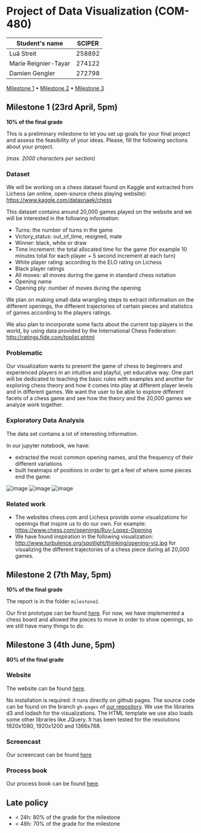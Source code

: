 # Project of Data Visualization (COM-480)

| Student's name | SCIPER |
| -------------- | ------ |
| Luã Streit | 258892 |
| Marie Reignier-Tayar| 274122 |
| Damien Gengler | 272798 |

[Milestone 1](#milestone-1) • [Milestone 2](https://github.com/com-480-data-visualization/data-visualization-project-2021-thelogisticsscoobyganggotridofswagl33d/blob/master/milestone2/Milestone2_dataViz.pdf) • [Milestone 3](#milestone-3)

## Milestone 1 (23rd April, 5pm)

**10% of the final grade**

This is a preliminary milestone to let you set up goals for your final project and assess the feasibility of your ideas.
Please, fill the following sections about your project.

*(max. 2000 characters per section)*

### Dataset

We will be working on a chess dataset found on Kaggle and extracted from Lichess (an online, open-source chess playing website): https://www.kaggle.com/datasnaek/chess

This dataset contains around 20,000 games played on the website and we will be interested in the following information:
  * Turns: the number of turns in the game
  * Victory_status: out_of_time, resigned, mate
  * Winner: black, white or draw
  * Time increment: the total allocated time for the game (for example 10 minutes total for each player + 5 second increment at each turn)
  * White player rating: according to the ELO rating on Lichess
  * Black player ratings
  * All moves: all moves during the game in standard chess notation
  * Opening name
  * Opening ply: number of moves during the opening

We plan on making small data wrangling steps to extract information on the different openings, the different trajectories of certain pieces and statistics of games according to the players ratings.

We also plan to incorporate some facts about the current top players in the world, by using data provided by the International Chess Federation: http://ratings.fide.com/toplist.phtml


### Problematic

Our visualization wants to present the game of chess to beginners and experienced players in an intuitive and playful, yet educative way.
One part will be dedicated to teaching the basic rules with examples and another for exploring chess theory and how it comes into play at different player levels and in different games.
We want the user to be able to explore different facets of a chess game and see how the theory and the 20,000 games we analyze work together.

### Exploratory Data Analysis

The data set contains a lot of interesting information.

In our jupyter notebook, we have:
* extracted the most common opening names, and the frequency of their different variations
* built heatmaps of positions in order to get a feel of where some pieces end the game:

![image](https://user-images.githubusercontent.com/16099301/115878311-b2d77f80-a448-11eb-965b-cab1b65e27bb.png)
![image](https://user-images.githubusercontent.com/16099301/115878327-b834ca00-a448-11eb-990b-6980fafb2efd.png)
![image](https://user-images.githubusercontent.com/16099301/115878341-ba972400-a448-11eb-9fa3-a828ad1a9f97.png)


### Related work

* The websites chess.com and Lichess provide some visualizations for openings that inspire us to do our own. For example: https://www.chess.com/openings/Ruy-Lopez-Opening
* We have found inspiration in the following visualization: http://www.turbulence.org/spotlight/thinking/opening-viz.jpg for visualizing the different trajectories of a chess piece during all 20,000 games.


## Milestone 2 (7th May, 5pm)

**10% of the final grade**

The report is in the folder `milestone2`.

Our first prototype can be found [here](https://com-480-data-visualization.github.io/data-visualization-project-2021-thelogisticsscoobyganggotridofswagl33d/). For now, we have implemented a chess board and allowed the pieces to move in order to show openings, so we still have many things to do.


## Milestone 3 (4th June, 5pm)

**80% of the final grade**

### Website
The website can be found [here](https://com-480-data-visualization.github.io/data-visualization-project-2021-thelogisticsscoobyganggotridofswagl33d/).

No installation is required: it runs directly on github pages.
The source code can be found on the branch `gh-pages` of [our repository](https://github.com/com-480-data-visualization/data-visualization-project-2021-thelogisticsscoobyganggotridofswagl33d/tree/gh-pages).
We use the libraries d3 and lodash for the visualizations.
The HTML template we use also loads some other libraries like JQuery.
It has been tested for the resolutions 1920x1080, 1920x1200 and 1366x768.

### Screencast
Our screencast can be found [here](https://youtu.be/PfNngKOh8Aw)

### Process book
Our process book can be found [here](https://github.com/com-480-data-visualization/data-visualization-project-2021-thelogisticsscoobyganggotridofswagl33d/blob/master/Clear%20chess%20process%20book.pdf).


## Late policy

- < 24h: 80% of the grade for the milestone
- < 48h: 70% of the grade for the milestone

